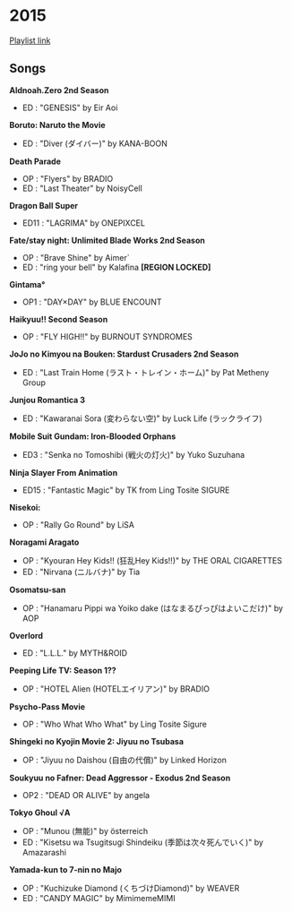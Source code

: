 # 2015

[Playlist link](https://open.spotify.com/user/fz230568w0ccmom2dg3zvxq1h/playlist/6P8tZuYo14YFOIDBEF1cgC?si=cD-kMPExRDyO4gKy3f-X9w)

## Songs

**Aldnoah.Zero 2nd Season**
* ED : "GENESIS" by Eir Aoi

**Boruto: Naruto the Movie**
* ED : "Diver (ダイバー)" by KANA-BOON

**Death Parade**
* OP : "Flyers" by BRADIO
* ED : "Last Theater" by NoisyCell

**Dragon Ball Super**
* ED11 : "LAGRIMA" by ONEPIXCEL

**Fate/stay night: Unlimited Blade Works 2nd Season**
* OP : "Brave Shine" by Aimer`
* ED : "ring your bell" by Kalafina **[REGION LOCKED]**

**Gintama°**
* OP1 : "DAY×DAY" by BLUE ENCOUNT

**Haikyuu!! Second Season**
* OP : "FLY HIGH!!" by BURNOUT SYNDROMES

**JoJo no Kimyou na Bouken: Stardust Crusaders 2nd Season**
* ED : "Last Train Home (ラスト・トレイン・ホーム)" by Pat Metheny Group

**Junjou Romantica 3**
* ED : "Kawaranai Sora (変わらない空)" by Luck Life (ラックライフ)

**Mobile Suit Gundam: Iron-Blooded Orphans**
* ED3 : "Senka no Tomoshibi (戦火の灯火)" by Yuko Suzuhana

**Ninja Slayer From Animation**
* ED15 : "Fantastic Magic" by TK from Ling Tosite SIGURE

**Nisekoi:**
* OP : "Rally Go Round" by LiSA

**Noragami Aragato**
* OP : "Kyouran Hey Kids!! (狂乱Hey Kids!!)" by THE ORAL CIGARETTES
* ED : "Nirvana (ニルバナ)" by Tia

**Osomatsu-san**
* OP : "Hanamaru Pippi wa Yoiko dake (はなまるぴっぴはよいこだけ)" by AOP

**Overlord**
* ED : "L.L.L." by MYTH&ROID

**Peeping Life TV: Season 1??**
* OP : "HOTEL Alien (HOTELエイリアン)" by BRADIO

**Psycho-Pass Movie**
* OP : "Who What Who What" by Ling Tosite Sigure

**Shingeki no Kyojin Movie 2: Jiyuu no Tsubasa**
* OP : "Jiyuu no Daishou (自由の代償)" by Linked Horizon

**Soukyuu no Fafner: Dead Aggressor - Exodus 2nd Season**
* OP2 : "DEAD OR ALIVE" by angela

**Tokyo Ghoul √A**
* OP : "Munou (無能)" by österreich
* ED : "Kisetsu wa Tsugitsugi Shindeiku (季節は次々死んでいく)" by Amazarashi

**Yamada-kun to 7-nin no Majo**
* OP : "Kuchizuke Diamond (くちづけDiamond)" by WEAVER
* ED : "CANDY MAGIC" by MimimemeMIMI
